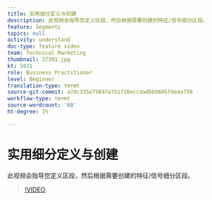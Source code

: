 ```yaml
---
title: 实用细分定义与创建
description: 此视频会指导您定义区段，然后根据需要创建的特征/信号细分区段。
feature: Segments
topics: null
activity: understand
doc-type: feature video
team: Technical Marketing
thumbnail: 37391.jpg
kt: 5821
role: Business Practitioner
level: Beginner
translation-type: tm+mt
source-git-commit: a7dc335e75697a7b1720eccdadbb9605fdeda798
workflow-type: tm+mt
source-wordcount: '68'
ht-degree: 1%

---
```



# 实用细分定义与创建

此视频会指导您定义区段，然后根据需要创建的特征/信号细分区段。

>[!VIDEO](https://video.tv.adobe.com/v/37391/?quality=12&learn=on)
